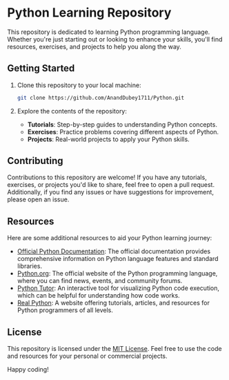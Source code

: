 # Python Learning Repository

This repository is dedicated to learning Python programming language. Whether you're just starting out or looking to enhance your skills, you'll find resources, exercises, and projects to help you along the way.

## Getting Started

1. Clone this repository to your local machine:

    ```bash
    git clone https://github.com/AnandDubey1711/Python.git
    ```

2. Explore the contents of the repository:

    - **Tutorials**: Step-by-step guides to understanding Python concepts.
    - **Exercises**: Practice problems covering different aspects of Python.
    - **Projects**: Real-world projects to apply your Python skills.

## Contributing

Contributions to this repository are welcome! If you have any tutorials, exercises, or projects you'd like to share, feel free to open a pull request. Additionally, if you find any issues or have suggestions for improvement, please open an issue.

## Resources

Here are some additional resources to aid your Python learning journey:

- [Official Python Documentation](https://docs.python.org/3/): The official documentation provides comprehensive information on Python language features and standard libraries.
- [Python.org](https://www.python.org/): The official website of the Python programming language, where you can find news, events, and community forums.
- [Python Tutor](https://pythontutor.com/): An interactive tool for visualizing Python code execution, which can be helpful for understanding how code works.
- [Real Python](https://realpython.com/): A website offering tutorials, articles, and resources for Python programmers of all levels.

## License

This repository is licensed under the [MIT License](LICENSE). Feel free to use the code and resources for your personal or commercial projects.

Happy coding!
